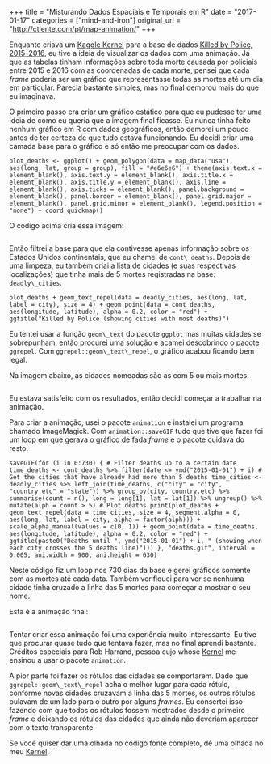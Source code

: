 +++
title = "Misturando Dados Espaciais e Temporais em R"
date = "2017-01-17"
categories = ["mind-and-iron"]
original_url = "http://ctlente.com/pt/map-animation/"
+++

<p>
Enquanto criava um <a href="https://www.kaggle.com/kernels">Kaggle
Kernel</a> para a base de dados
<a href="https://www.kaggle.com/the-guardian/the-counted">Killed by
Police, 2015–2016</a>, eu tive a ideia de visualizar os dados com uma
animação. Já que as tabelas tinham informações sobre toda morte causada
por policiais entre 2015 e 2016 com as coordenadas de cada morte, pensei
que cada <em>frame</em> poderia ser um gráfico que representasse todas
as mortes até um dia em particular. Parecia bastante simples, mas no
final demorou mais do que eu imaginava.
</p>
<p>
O primeiro passo era criar um gráfico estático para que eu pudesse ter
uma ideia de como eu queria que a imagem final ficasse. Eu nunca tinha
feito nenhum gráfico em R com dados geográficos, então demorei um pouco
antes de ter certeza de que tudo estava funcionando. Eu decidi criar uma
camada base para o gráfico e só então me preocupar com os dados.
</p>
<pre class="r"><code>plot_deaths &lt;- ggplot() + geom_polygon(data = map_data(&quot;usa&quot;), aes(long, lat, group = group), fill = &quot;#e6e6e6&quot;) + theme(axis.text.x = element_blank(), axis.text.y = element_blank(), axis.title.x = element_blank(), axis.title.y = element_blank(), axis.line = element_blank(), axis.ticks = element_blank(), panel.background = element_blank(), panel.border = element_blank(), panel.grid.major = element_blank(), panel.grid.minor = element_blank(), legend.position = &quot;none&quot;) + coord_quickmap()</code></pre>
<p>
O código acima cria essa imagem:
</p>
<img src="http://ctlente.com/map-animation/simple.png" alt="">

<p>
Então filtrei a base para que ela contivesse apenas informação sobre os
Estados Unidos continentais, que eu chamei de <code>cont\_deaths</code>.
Depois de uma limpeza, eu também criai a lista de cidades (e suas
respectivas localizações) que tinha mais de 5 mortes registradas na
base: <code>deadly\_cities</code>.
</p>
<pre class="r"><code>plot_deaths + geom_text_repel(data = deadly_cities, aes(long, lat, label = city), size = 4) + geom_point(data = cont_deaths, aes(longitude, latitude), alpha = 0.2, color = &quot;red&quot;) + ggtitle(&quot;Killed by Police (showing cities with most deaths)&quot;)</code></pre>
<p>
Eu tentei usar a função <code>geom\_text</code> do pacote
<code>ggplot</code> mas muitas cidades se sobrepunham, então procurei
uma solução e acamei descobrindo o pacote <code>ggrepel</code>. Com
<code>ggrepel::geom\_text\_repel</code>, o gráfico acabou ficando bem
legal.
</p>
<p>
Na imagem abaixo, as cidades nomeadas são as com 5 ou mais mortes.
</p>
<img src="http://ctlente.com/map-animation/killings.png" alt="">

<p>
Eu estava satisfeito com os resultados, então decidi começar a trabalhar
na animação.
</p>

<p>
Para criar a animação, usei o pacote <code>animation</code> e instalei
um programa chamado ImageMagick. Com <code>animation::saveGIF</code>
tudo que tive que fazer foi um loop em que gerava o gráfico de fada
<em>frame</em> e o pacote cuidava do resto.
</p>
<pre class="r"><code>saveGIF(for (i in 0:730) { # Filter deaths up to a certain date time_deaths &lt;- cont_deaths %&gt;% filter(date &lt;= ymd(&quot;2015-01-01&quot;) + i) # Get the cities that have already had more than 5 deaths time_cities &lt;- deadly_cities %&gt;% left_join(time_deaths, c(&quot;city&quot; = &quot;city&quot;, &quot;country.etc&quot; = &quot;state&quot;)) %&gt;% group_by(city, country.etc) %&gt;% summarise(count = n(), long = long[1], lat = lat[1]) %&gt;% ungroup() %&gt;% mutate(alph = count &gt; 5) # Plot deaths print(plot_deaths + geom_text_repel(data = time_cities, size = 4, segment.alpha = 0, aes(long, lat, label = city, alpha = factor(alph))) + scale_alpha_manual(values = c(0, 1)) + geom_point(data = time_deaths, aes(longitude, latitude), alpha = 0.2, color = &quot;red&quot;) + ggtitle(paste0(&quot;Deaths until &quot;, ymd(&quot;2015-01-01&quot;) + i, &quot; (showing when each city crosses the 5 deaths line)&quot;))) }, &quot;deaths.gif&quot;, interval = 0.005, ani.width = 900, ani.height = 630)</code></pre>
<p>
Neste código fiz um loop nos 730 dias da base e gerei gráficos somente
com as mortes até cada data. Também verifiquei para ver se nenhuma
cidade tinha cruzado a linha das 5 mortes para começar a mostrar o seu
nome.
</p>
<p>
Esta é a animação final:
</p>
<img src="http://ctlente.com/map-animation/animation.gif" alt="">

<p>
Tentar criar essa animação foi uma experiência muito interessante. Eu
tive que procurar quase tudo que tentava fazer, mas no final aprendi
bastante. Créditos especiais para Rob Harrand, pessoa cujo whose
<a href="https://www.kaggle.com/tentotheminus9/d/cdc/zika-virus-epidemic/the-spread-of-the-zika-virus/code">Kernel</a>
me ensinou a usar o pacote <code>animation</code>.
</p>
<p>
A pior parte foi fazer os rótulos das cidades se comportarem. Dado que
<code>ggrepel::geom\_text\_repel</code> acha o melhor lugar para cada
rótulo, conforme novas cidades cruzavam a linha das 5 mortes, os outros
rótulos pulavam de um lado para o outro por alguns <em>frames</em>. Eu
consertei isso fazendo com que todos os rótulos fossem mostrados desde o
primeiro <em>frame</em> e deixando os rótulos das cidades que ainda não
deveriam aparecer com o texto transparente.
</p>
<p>
Se você quiser dar uma olhada no código fonte completo, dê uma olhada no
meu
<a href="https://www.kaggle.com/ctlente/d/the-guardian/the-counted/the-counted-geographic-and-temporal-overview">Kernel</a>.
</p>

